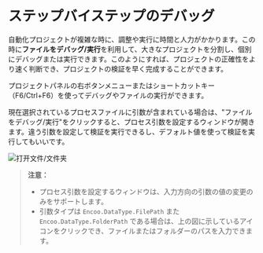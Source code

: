 # ステップバイステップのデバッグ

自動化プロジェクトが複雑な時に、調整や実行に時間と人力がかかります。この時に**ファイルをデバッグ/実行**を利用して、大きなプロジェクトを分割し、個別にデバッグまたは実行できます。このようにすれば、プロジェクトの正確性をより速く判断でき、プロジェクトの検証を早く完成することができます。

プロジェクトパネルの右ボタンメニューまたはショートカットキー（F6/Ctrl+F6）を使ってデバッグやファイルの実行ができます。

現在選択されているプロセスファイルに引数が含まれている場合は、"ファイルをデバッグ/実行"をクリックすると、プロセス引数を設定するウィンドウが開きます。違う引数を設定して検証を実行できるし、デフォルト値を使って検証を実行してもいいです。

![打开文件/文件夹](https://docimages.blob.core.chinacloudapi.cn/images/Studio/Debugging/openfile&folder20201214.png)

> **注意：**
>
> - プロセス引数を設定するウィンドウは、入力方向の引数の値の変更のみをサポートします。
> - 引数タイプは `Encoo.DataType.FilePath`  また `Encoo.DataType.FolderPath` である場合は、上の図に示しているアイコンをクリックでき、ファイルまたはフォルダーのパスを入力できます。
